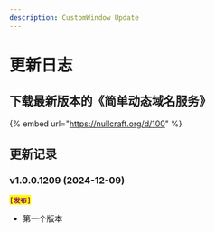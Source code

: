 ```yaml
---
description: CustomWindow Update
---
```


# 更新日志

## 下载最新版本的《简单动态域名服务》

{% embed url="https://nullcraft.org/d/100" %}

## 更新记录

### v1.0.0.1209 (2024-12-09)

<mark style="color:purple;">**`[发布]`**</mark>

* 第一个版本
